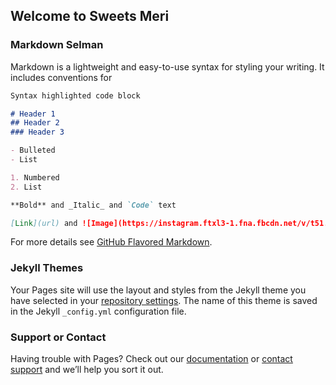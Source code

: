 ## Welcome to Sweets Meri

### Markdown Selman

Markdown is a lightweight and easy-to-use syntax for styling your writing. It includes conventions for

```markdown
Syntax highlighted code block

# Header 1
## Header 2
### Header 3

- Bulleted
- List

1. Numbered
2. List

**Bold** and _Italic_ and `Code` text

[Link](url) and ![Image](https://instagram.ftxl3-1.fna.fbcdn.net/v/t51.2885-15/e35/93399391_216339426475727_5640813364468909705_n.jpg?_nc_ht=instagram.ftxl3-1.fna.fbcdn.net&_nc_cat=111&_nc_ohc=WcHFc5ZDDfMAX-Br2b8&tp=1&oh=ea7ffd2a49d163f02a1a468c147d37ae&oe=603A997B)
```

For more details see [GitHub Flavored Markdown](https://guides.github.com/features/mastering-markdown/).

### Jekyll Themes

Your Pages site will use the layout and styles from the Jekyll theme you have selected in your [repository settings](https://github.com/selmangurgen/website/settings). The name of this theme is saved in the Jekyll `_config.yml` configuration file.

### Support or Contact

Having trouble with Pages? Check out our [documentation](https://docs.github.com/categories/github-pages-basics/) or [contact support](https://support.github.com/contact) and we’ll help you sort it out.
